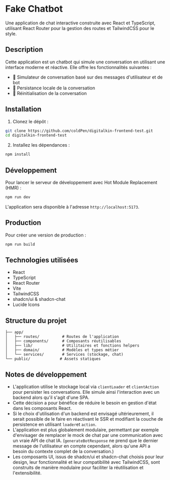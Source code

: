 # Fake Chatbot

Une application de chat interactive construite avec React et TypeScript, utilisant React Router pour la gestion des routes et TailwindCSS pour le style.

## Description

Cette application est un chatbot qui simule une conversation en utilisant une interface moderne et réactive. Elle offre les fonctionnalités suivantes :

- 🤖 Simulateur de conversation basé sur des messages d'utilisateur et de bot
- 💾 Persistance locale de la conversation
- 🔄 Réinitialisation de la conversation

## Installation

1. Clonez le dépôt :

```bash
git clone https://github.com/coldPen/digitalkin-frontend-test.git
cd digitalkin-frontend-test
```

2. Installez les dépendances :

```bash
npm install
```

## Développement

Pour lancer le serveur de développement avec Hot Module Replacement (HMR) :

```bash
npm run dev
```

L'application sera disponible à l'adresse `http://localhost:5173`.

## Production

Pour créer une version de production :

```bash
npm run build
```

## Technologies utilisées

- React
- TypeScript
- React Router
- Vite
- TailwindCSS
- shadcn/ui & shadcn-chat
- Lucide Icons

## Structure du projet

```
├── app/
│   ├── routes/          # Routes de l'application
│   ├── components/      # Composants réutilisables
│   ├── lib/             # Utilitaires et fonctions helpers
│   ├── domain/          # Modèles et types métier
│   └── services/        # Services (stockage, chat)
└── public/             # Assets statiques
```

## Notes de développement

- L'application utilise le stockage local via `clientLoader` et `clientAction` pour persister les conversations. Elle simule ainsi l'interaction avec un backend alors qu'il s'agit d'une SPA.
- Cette décision a pour bénéfice de réduire le besoin en gestion d'état dans les composants React.
- Si le choix d'utilisation d'un backend est envisagé ultérieurement, il serait possible de le faire en réactivant le SSR et modifiant la couche de persistence en utilisant `loader`et `action`.
- L'application est plus globalement modulaire, permettant par exemple d'envisager de remplacer le mock de chat par une communication avec un vraie API de chat IA. (`generateBotResponse` ne prend que le dernier message de l'utilisateur en compte cependant, alors qu'une API a besoin du contexte complet de la conversation.)
- Les composants UI, issus de shadcn/ui et shadcn-chat choisis pour leur design, leur fonctionnalité et leur compatibilité avec TailwindCSS, sont construits de manière modulaire pour faciliter la réutilisation et l'extensibilité.
